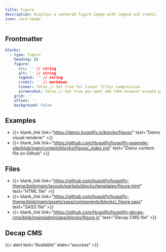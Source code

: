 ```yaml
---
title: Figure
description: Displays a centered figure image with legend and credit.
icon: card-image
---
```


## Frontmatter

```yml
blocks:
  - type: figure
    heading: {}
    figure:
      src: '' // string
      alt: '' // string
      legend: '' // string
      credit: '' // markdown
      linear: false // Set true for linear filter compression
      screenshot: false // Set true you want add fake browser around your picture (and linear filter compression)
    grid: ''
    offset: ''
    background: false
```

## Examples

- {{< blank_link link="https://demo.hugolify.io/blocks/figure/" text="Demo visual renderer" >}}
- {{< blank_link link="https://github.com/Hugolify/hugolify-example-site/blob/main/content/blocks/figure/_index.md" text="Demo content file on Github" >}}

## Files

- {{< blank_link link="https://github.com/hugolify/hugolify-theme/blob/main/layouts/partials/blocks/templates/figure.html" text="HTML file" >}}
- {{< blank_link link="https://github.com/hugolify/hugolify-theme/blob/main/assets/sass/components/blocks/_figure.sass" text="SASS file" >}}
- {{< blank_link link="https://github.com/Hugolify/hugolify-decap-cms/blob/main/admin/app/blocks/figure.js" text="Decap CMS file" >}}

## Decap CMS

{{< alert text="Available" state="success" >}}
